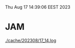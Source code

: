 Thu Aug 17 14:39:06 EEST 2023
# JAM
<a href='./cache/202308/17_14.log'>./cache/202308/17_14.log</a>
